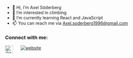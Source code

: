 - 👋 Hi, I’m Axel Söderberg
- 👀 I’m interested in climbing
- 🌱 I’m currently learning React and JavaScript
- 📫 You can reach me via Axel.soderberg1996@gmail.com

### Connect with me:


[<img align="left" alt="GitHub" width="26px" src="https://user-images.githubusercontent.com/3369400/139447912-e0f43f33-6d9f-45f8-be46-2df5bbc91289.png" style="padding-right:10px;" />](https://www.youtube.com/playlist?list=PLkwxH9e_vrAJ0WbEsFA9W3I1W-g_BTsbt#gh-dark-mode-only)
&nbsp;&nbsp;
[![website](./img/instagram-dark.svg)](https://instagram.com/codeSTACKr#gh-dark-mode-only)

